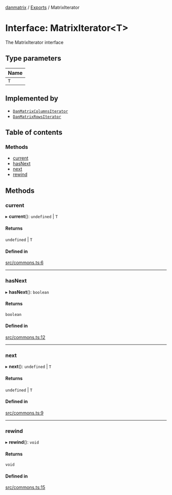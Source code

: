 [danmatrix](../README.md) / [Exports](../modules.md) / MatrixIterator

# Interface: MatrixIterator\<T\>

The MatrixIterator interface

## Type parameters

| Name |
| :------ |
| `T` |

## Implemented by

- [`DanMatrixColumnsIterator`](../classes/DanMatrixColumnsIterator.md)
- [`DanMatrixRowsIterator`](../classes/DanMatrixRowsIterator.md)

## Table of contents

### Methods

- [current](MatrixIterator.md#current)
- [hasNext](MatrixIterator.md#hasnext)
- [next](MatrixIterator.md#next)
- [rewind](MatrixIterator.md#rewind)

## Methods

### current

▸ **current**(): `undefined` \| `T`

#### Returns

`undefined` \| `T`

#### Defined in

[src/commons.ts:6](https://github.com/evildead/DanMatrix/blob/12c0c58/src/commons.ts#L6)

___

### hasNext

▸ **hasNext**(): `boolean`

#### Returns

`boolean`

#### Defined in

[src/commons.ts:12](https://github.com/evildead/DanMatrix/blob/12c0c58/src/commons.ts#L12)

___

### next

▸ **next**(): `undefined` \| `T`

#### Returns

`undefined` \| `T`

#### Defined in

[src/commons.ts:9](https://github.com/evildead/DanMatrix/blob/12c0c58/src/commons.ts#L9)

___

### rewind

▸ **rewind**(): `void`

#### Returns

`void`

#### Defined in

[src/commons.ts:15](https://github.com/evildead/DanMatrix/blob/12c0c58/src/commons.ts#L15)
